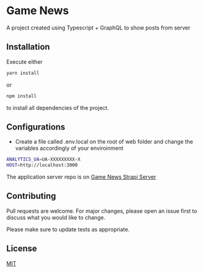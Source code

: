 # Game News

A project created using Typescript + GraphQL to show posts from server

## Installation

Execute either

```bash
yarn install
```
or
```bash
npm install
```
to install all dependencies of the project.

## Configurations

- Create a file called .env.local on the root of web folder and change the variables accordingly of your enviroinment

```bash
ANALYTICS_UA=UA-XXXXXXXXX-X
HOST=http://localhost:3000
```
The application server repo is on [Game News Strapi Server](https://github.com/gabrielsxp/games-news/tree/master/server)

## Contributing
Pull requests are welcome. For major changes, please open an issue first to discuss what you would like to change.

Please make sure to update tests as appropriate.

## License
[MIT](https://choosealicense.com/licenses/mit/)
